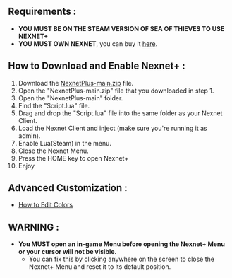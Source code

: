 ## Requirements :
- **YOU MUST BE ON THE STEAM VERSION OF SEA OF THIEVES TO USE NEXNET+**
- **YOU MUST OWN NEXNET**, you can buy it [here](https://nexnet-cheats.cc/).

## How to Download and Enable Nexnet+  :
  1. Download the [NexnetPlus-main.zip](https://github.com/Izoee/NexnetPlus/archive/refs/heads/main.zip) file.
  2. Open the "NexnetPlus-main.zip" file that you downloaded in step 1.
  3. Open the "NexnetPlus-main" folder.
  4. Find the "Script.lua" file.
  5. Drag and drop the "Script.lua" file into the same folder as your Nexnet Client.
  6. Load the Nexnet Client and inject (make sure you're running it as admin).
  7. Enable Lua(Steam) in the menu.
  8. Close the Nexnet Menu.
  9. Press the HOME key to open Nexnet+
  10. Enjoy

## Advanced Customization :
  - [How to Edit Colors](https://github.com/Izoee/NexnetPlus/blob/main/EditColors.md)

## WARNING :
- **You MUST open an in-game Menu before opening the Nexnet+ Menu or your cursor will not be visible.**
  - You can fix this by clicking anywhere on the screen to close the Nexnet+ Menu and reset it to its default position.
